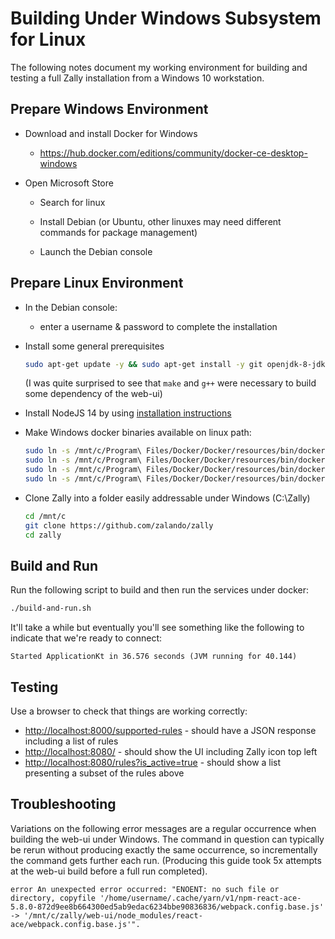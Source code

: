 # Building Under Windows Subsystem for Linux

The following notes document my working environment for building and testing a full Zally installation from a Windows 10 workstation.

## Prepare Windows Environment

- Download and install Docker for Windows

  - https://hub.docker.com/editions/community/docker-ce-desktop-windows

- Open Microsoft Store

  - Search for linux

  - Install Debian (or Ubuntu, other linuxes may need different commands for package management)

  - Launch the Debian console

## Prepare Linux Environment

- In the Debian console:

  - enter a username & password to complete the installation

- Install some general prerequisites

  ```bash
  sudo apt-get update -y && sudo apt-get install -y git openjdk-8-jdk curl make g++
  ```

  (I was quite surprised to see that `make` and `g++` were necessary to build some dependency of the web-ui)

- Install NodeJS 14 by using [installation instructions](https://github.com/nodesource/distributions/blob/master/README.md#installation-instructions)
  
- Make Windows docker binaries available on linux path:

  ```bash
  sudo ln -s /mnt/c/Program\ Files/Docker/Docker/resources/bin/docker.exe /usr/local/bin/docker
  sudo ln -s /mnt/c/Program\ Files/Docker/Docker/resources/bin/docker-compose.exe /usr/local/bin/docker-compose
  sudo ln -s /mnt/c/Program\ Files/Docker/Docker/resources/bin/docker-machine.exe /usr/local/bin/docker-machine
  sudo ln -s /mnt/c/Program\ Files/Docker/Docker/resources/bin/docker-credential-wincred.exe /usr/local/bin/docker-credential-wincred
  ```

- Clone Zally into a folder easily addressable under Windows (C:\Zally)

  ```bash
  cd /mnt/c
  git clone https://github.com/zalando/zally
  cd zally

## Build and Run

Run the following script to build and then run the services under docker:

```bash
./build-and-run.sh
```

It'll take a while but eventually you'll see something like the following to indicate that we're ready to connect:

```
Started ApplicationKt in 36.576 seconds (JVM running for 40.144)
```

## Testing

Use a browser to check that things are working correctly:

- <http://localhost:8000/supported-rules> - should have a JSON response including a list of rules
- <http://localhost:8080/> - should show the UI including Zally icon top left
- <http://localhost:8080/rules?is_active=true> - should show a list presenting a subset of the rules above

## Troubleshooting

Variations on the following error messages are a regular occurrence when building the web-ui under Windows. The command in question can typically be rerun without producing exactly the same occurrence, so incrementally the command gets further each run. (Producing this guide took 5x attempts at the web-ui build before a full run completed).

```
error An unexpected error occurred: "ENOENT: no such file or directory, copyfile '/home/username/.cache/yarn/v1/npm-react-ace-5.8.0-872d9ee8b664300ed5ab9edac6234bbe90836836/webpack.config.base.js' -> '/mnt/c/zally/web-ui/node_modules/react-ace/webpack.config.base.js'".
```
